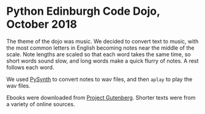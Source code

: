 # Python Edinburgh Code Dojo, October 2018

The theme of the dojo was music.
We decided to convert text to music, with the most common letters in English becoming notes near the middle of the scale.
Note lengths are scaled so that each word takes the same time,
so short words sound slow, and long words make a quick flurry of notes.
A rest follows each word.

We used [PySynth](https://mdoege.github.io/PySynth/) to convert notes to wav files,
and then `aplay` to play the wav files. 

Ebooks were downloaded from [Project Gutenberg](http://www.gutenberg.org/). Shorter texts were from a variety of online sources.
